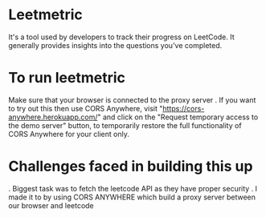 # Leetmetric
 It's a tool used by developers to track their progress on LeetCode. It generally provides insights into the questions you've completed.
 
# To run leetmetric
  Make sure that your browser is connected to the proxy server 
  . If you want to try out this then use CORS Anywhere, visit "https://cors-anywhere.herokuapp.com/" and click on the "Request temporary access to the demo server" button, to temporarily restore the full functionality of CORS Anywhere for your client only.
 # Challenges faced in building this up
 . Biggest task was to fetch the leetcode API as they have proper security
 . I made it to by using  CORS ANYWHERE  which build a proxy server between our browser and leetcode
